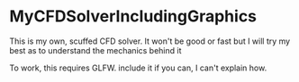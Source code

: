 # MyCFDSolverIncludingGraphics
This is my own, scuffed CFD solver. It won't be good or fast but I will try my best as to understand the mechanics behind it


To work, this requires GLFW. include it if you can, I can't explain how.
